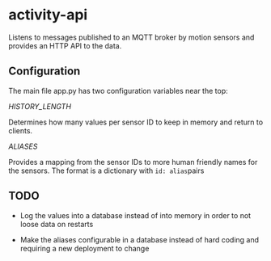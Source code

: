 # activity-api

Listens to messages published to an MQTT broker by motion sensors and provides an HTTP API to the data.


## Configuration

The main file app.py has two configuration variables near the top:

*HISTORY_LENGTH*

Determines how many values per sensor ID to keep in memory and return to clients.

*ALIASES*

Provides a mapping from the sensor IDs to more human friendly names for the sensors. 
The format is a dictionary with `id: alias`pairs


## TODO

- Log the values into a database instead of into memory in order to not loose data on restarts

- Make the aliases configurable in a database instead of hard coding and requiring a new deployment to change
